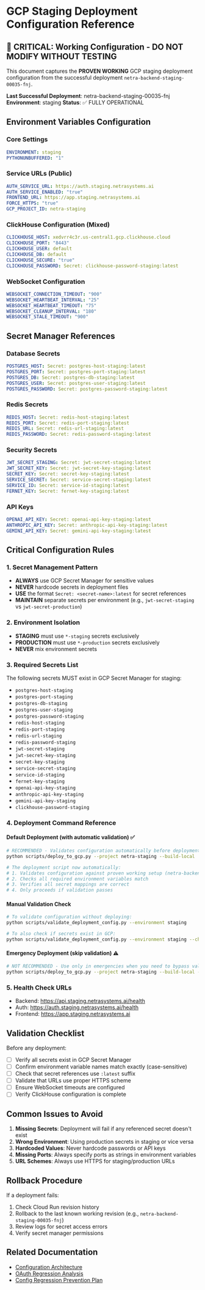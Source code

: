# GCP Staging Deployment Configuration Reference

## 🚨 CRITICAL: Working Configuration - DO NOT MODIFY WITHOUT TESTING

This document captures the **PROVEN WORKING** GCP staging deployment configuration from the successful deployment `netra-backend-staging-00035-fnj`.

**Last Successful Deployment**: netra-backend-staging-00035-fnj
**Environment**: staging
**Status**: ✅ FULLY OPERATIONAL

## Environment Variables Configuration

### Core Settings
```yaml
ENVIRONMENT: staging
PYTHONUNBUFFERED: "1"
```

### Service URLs (Public)
```yaml
AUTH_SERVICE_URL: https://auth.staging.netrasystems.ai
AUTH_SERVICE_ENABLED: "true"
FRONTEND_URL: https://app.staging.netrasystems.ai
FORCE_HTTPS: "true"
GCP_PROJECT_ID: netra-staging
```

### ClickHouse Configuration (Mixed)
```yaml
CLICKHOUSE_HOST: xedvrr4c3r.us-central1.gcp.clickhouse.cloud
CLICKHOUSE_PORT: "8443"
CLICKHOUSE_USER: default
CLICKHOUSE_DB: default
CLICKHOUSE_SECURE: "true"
CLICKHOUSE_PASSWORD: Secret: clickhouse-password-staging:latest
```

### WebSocket Configuration
```yaml
WEBSOCKET_CONNECTION_TIMEOUT: "900"
WEBSOCKET_HEARTBEAT_INTERVAL: "25"
WEBSOCKET_HEARTBEAT_TIMEOUT: "75"
WEBSOCKET_CLEANUP_INTERVAL: "180"
WEBSOCKET_STALE_TIMEOUT: "900"
```

## Secret Manager References

### Database Secrets
```yaml
POSTGRES_HOST: Secret: postgres-host-staging:latest
POSTGRES_PORT: Secret: postgres-port-staging:latest
POSTGRES_DB: Secret: postgres-db-staging:latest
POSTGRES_USER: Secret: postgres-user-staging:latest
POSTGRES_PASSWORD: Secret: postgres-password-staging:latest
```

### Redis Secrets
```yaml
REDIS_HOST: Secret: redis-host-staging:latest
REDIS_PORT: Secret: redis-port-staging:latest
REDIS_URL: Secret: redis-url-staging:latest
REDIS_PASSWORD: Secret: redis-password-staging:latest
```

### Security Secrets
```yaml
JWT_SECRET_STAGING: Secret: jwt-secret-staging:latest
JWT_SECRET_KEY: Secret: jwt-secret-key-staging:latest
SECRET_KEY: Secret: secret-key-staging:latest
SERVICE_SECRET: Secret: service-secret-staging:latest
SERVICE_ID: Secret: service-id-staging:latest
FERNET_KEY: Secret: fernet-key-staging:latest
```

### API Keys
```yaml
OPENAI_API_KEY: Secret: openai-api-key-staging:latest
ANTHROPIC_API_KEY: Secret: anthropic-api-key-staging:latest
GEMINI_API_KEY: Secret: gemini-api-key-staging:latest
```

## Critical Configuration Rules

### 1. Secret Management Pattern
- **ALWAYS** use GCP Secret Manager for sensitive values
- **NEVER** hardcode secrets in deployment files
- **USE** the format `Secret: <secret-name>:latest` for secret references
- **MAINTAIN** separate secrets per environment (e.g., `jwt-secret-staging` vs `jwt-secret-production`)

### 2. Environment Isolation
- **STAGING** must use `*-staging` secrets exclusively
- **PRODUCTION** must use `*-production` secrets exclusively
- **NEVER** mix environment secrets

### 3. Required Secrets List
The following secrets MUST exist in GCP Secret Manager for staging:
- `postgres-host-staging`
- `postgres-port-staging`
- `postgres-db-staging`
- `postgres-user-staging`
- `postgres-password-staging`
- `redis-host-staging`
- `redis-port-staging`
- `redis-url-staging`
- `redis-password-staging`
- `jwt-secret-staging`
- `jwt-secret-key-staging`
- `secret-key-staging`
- `service-secret-staging`
- `service-id-staging`
- `fernet-key-staging`
- `openai-api-key-staging`
- `anthropic-api-key-staging`
- `gemini-api-key-staging`
- `clickhouse-password-staging`

### 4. Deployment Command Reference

#### Default Deployment (with automatic validation) ✅
```bash
# RECOMMENDED - Validates configuration automatically before deployment
python scripts/deploy_to_gcp.py --project netra-staging --build-local

# The deployment script now automatically:
# 1. Validates configuration against proven working setup (netra-backend-staging-00035-fnj)
# 2. Checks all required environment variables match
# 3. Verifies all secret mappings are correct
# 4. Only proceeds if validation passes
```

#### Manual Validation Check
```bash
# To validate configuration without deploying:
python scripts/validate_deployment_config.py --environment staging

# To also check if secrets exist in GCP:
python scripts/validate_deployment_config.py --environment staging --check-secrets
```

#### Emergency Deployment (skip validation) ⚠️
```bash
# NOT RECOMMENDED - Use only in emergencies when you need to bypass validation
python scripts/deploy_to_gcp.py --project netra-staging --build-local --skip-validation
```

### 5. Health Check URLs
- Backend: https://api.staging.netrasystems.ai/health
- Auth: https://auth.staging.netrasystems.ai/health
- Frontend: https://app.staging.netrasystems.ai

## Validation Checklist

Before any deployment:
- [ ] Verify all secrets exist in GCP Secret Manager
- [ ] Confirm environment variable names match exactly (case-sensitive)
- [ ] Check that secret references use `:latest` suffix
- [ ] Validate that URLs use proper HTTPS scheme
- [ ] Ensure WebSocket timeouts are configured
- [ ] Verify ClickHouse configuration is complete

## Common Issues to Avoid

1. **Missing Secrets**: Deployment will fail if any referenced secret doesn't exist
2. **Wrong Environment**: Using production secrets in staging or vice versa
3. **Hardcoded Values**: Never hardcode passwords or API keys
4. **Missing Ports**: Always specify ports as strings in environment variables
5. **URL Schemes**: Always use HTTPS for staging/production URLs

## Rollback Procedure

If a deployment fails:
1. Check Cloud Run revision history
2. Rollback to the last known working revision (e.g., `netra-backend-staging-00035-fnj`)
3. Review logs for secret access errors
4. Verify secret manager permissions

## Related Documentation
- [Configuration Architecture](./configuration_architecture.md)
- [OAuth Regression Analysis](../OAUTH_REGRESSION_ANALYSIS_20250905.md)
- [Config Regression Prevention Plan](../CONFIG_REGRESSION_PREVENTION_PLAN.md)